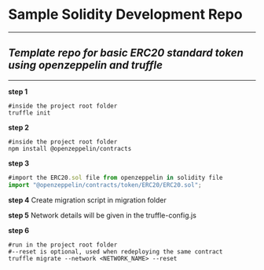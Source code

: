 # Sample Solidity Development Repo
****************
## _Template repo for basic ERC20 standard token using openzeppelin and truffle_
****************
**step 1**
```console
#inside the project root folder
truffle init
``` 
**step 2**
```console
#inside the project root folder
npm install @openzeppelin/contracts
``` 
**step 3**
```js
#import the ERC20.sol file from openzeppelin in solidity file
import "@openzeppelin/contracts/token/ERC20/ERC20.sol";
``` 
**step 4**
Create migration script in migration folder

**step 5**
Network details will be given in the truffle-config.js

**step 6**
```console
#run in the project root folder
#--reset is optional, used when redeploying the same contract
truffle migrate --network <NETWORK_NAME> --reset
``` 
